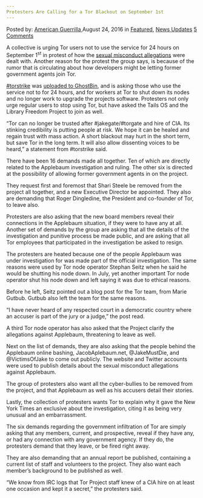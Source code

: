 ```yaml
---
Protesters Are Calling for a Tor Blackout on September 1st
---
```

<article class="post-listing post-15227 post type-post status-publish format-standard has-post-thumbnail hentry  tag-1st tag-blackout tag-calling tag-protesters tag-september 
    <div class="post-inner">
        <span>Posted by: <a href="https://www.deepdotweb.com/author/americanguerrilla/" title="">American Guerrilla </a></span>
    <span>August 24, 2016</span>
    <span>in <a href="https://www.deepdotweb.com/category/deepdot-news/" rel="category tag">Featured</a>, <a href="https://www.deepdotweb.com/category/news-updates/" rel="category tag">News Updates</a></span>
    <span><a href="https://www.deepdotweb.com/2016/08/24/protesters-calling-tor-blackout-september-1st/#comments">5 Comments</a></span>
    </p>
    <div class="clear"></div>
    <div class="entry">
    <p>A collective is urging Tor users not to use the service for 24 hours on September 1<sup>st</sup> in protest of how the <a href="https://www.deepdotweb.com/2016/06/10/tor-project-developer-resigns-response-sexual-mistreatment-allegations/">sexual misconduct allegations</a> were dealt with. Another reason for the protest the group says, is because of the rumor that is circulating about how developers might be letting former government agents join Tor.</p>
    <p><a href="http://news.softpedia.com/news/internal-group-wants-to-shut-down-tor-for-a-day-on-september-1-507513.shtml">#torstrike</a> was <a href="https://ghostbin.com/paste/kmnzz">uploaded to GhostBin</a>, and is asking those who use the service not to for 24 hours, and for workers at Tor to shut down its nodes and no longer work to upgrade the projects software. Protesters not only urge regular users to stop using Tor, but have asked the Tails OS and the Library Freedom Project to join as well.</p>
    <p>“Tor can no longer be trusted after #jakegate/#torgate and hire of CIA. Its stinking credibility is putting people at risk. We hope it can be healed and regain trust with mass action. A short blackout may hurt in the short term, but save Tor in the long term. It will also allow dissenting voices to be heard,” a statement from #torstrike said.</p>
    <p>There have been 16 demands made all together. Ten of which are directly related to the Applebaum investigation and ruling. The other six is directed at the possibility of allowing former government agents in on the project.</p>
    <p>They request first and foremost that Shari Steele be removed from the project all together, and a new Executive Director be appointed. They also are demanding that Roger Dingledine, the President and co-founder of Tor, to leave also.</p>
    <p>Protesters are also asking that the new board members reveal their connections in the Applebaum situation, if they were to have any at all. Another set of demands by the group are asking that all the details of the investigation and punitive process be made public, and are asking that all Tor employees that participated in the investigation be asked to resign.</p>
    <p>The protesters are heated because one of the people Applebaum was under investigation for was made part of the official investigation. The same reasons were used by Tor node operator Stephan Seitz when he said he would be shutting his node down. In July, yet another important Tor node operator shut his node down and left saying it was due to ethical reasons.</p>
    <p>Before he left, Seitz pointed out a blog post for the Tor team, from Marie Gutbub. Gutbub also left the team for the same reasons.</p>
    <p>“I have never heard of any respected court in a democratic country where an accuser is part of the jury or a judge,” the post read.</p>
    <p>A third Tor node operator has also asked that the Project clarify the allegations against Applebaum, threatening to leave as well.</p>
    <p>Next on the list of demands, they are also asking that the people behind the Applebaum online bashing, JacobAplebaum.net, @JakeMustDie, and @VictimsOfJake to come out publicly. The website and Twitter accounts were used to publish details about the sexual misconduct allegations against Applebaum.</p>
    <p>The group of protesters also want all the cyber-bullies to be removed from the project, and that Applebaum as well as his accusers detail their stories.</p>
    <p>Lastly, the collection of protesters wants Tor to explain why it gave the New York Times an exclusive about the investigation, citing it as being very unusual and an embarrassment.</p>
    <p>The six demands regarding the government infiltration of Tor are simply asking that any members, current, and prospective, reveal if they have any, or had any connection with any government agency. If they do, the protesters demand that they leave, or be fired right away.</p>
    <p>They are also demanding that an annual report be published, containing a current list of staff and volunteers to the project. They also want each member’s background to be published as well.</p>
    <p>“We know from IRC logs that Tor Project staff knew of a CIA hire on at least one occasion and kept it a secret,” the protesters said.</p>
    </div>
    <span style="display:none"><a href="https://www.deepdotweb.com/tag/1st/" rel="tag">1st</a> <a href="https://www.deepdotweb.com/tag/blackout/" rel="tag">blackout</a> <a href="https://www.deepdotweb.com/tag/calling/" rel="tag">calling</a> <a href="https://www.deepdotweb.com/tag/protesters/" rel="tag">protesters</a> <a href="https://www.deepdotweb.com/tag/september/" rel="tag">september</a> </span> <span style="display:none" class="updated">2016-08-24</span>
    <div style="display:none" class="vcard author" itemprop="author" itemscope itemtype="http://schema.org/Person"><strong class="fn" itemprop="name"><a href="https://www.deepdotweb.com/author/americanguerrilla/" title="Posts by American Guerrilla" rel="author">American Guerrilla</a></strong></div>
    </div>
</article>

